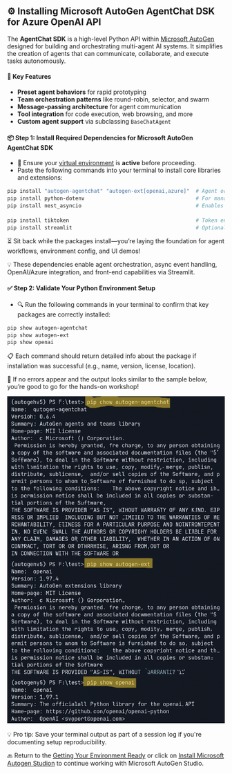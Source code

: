 ## ⚙️ Installing Microsoft AutoGen AgentChat DSK for Azure OpenAI API
The **AgentChat SDK** is a high-level Python API within [Microsoft AutoGen](https://microsoft.github.io/autogen/stable/user-guide/agentchat-user-guide/installation.html) designed for building and orchestrating multi-agent AI systems. It simplifies the creation of agents that can communicate, collaborate, and execute tasks autonomously.

#### 🔧 Key Features
- **Preset agent behaviors** for rapid prototyping
- **Team orchestration patterns** like round-robin, selector, and swarm
- **Message-passing architecture** for agent communication
- **Tool integration** for code execution, web browsing, and more
- **Custom agent support** via subclassing `BaseChatAgent`


#### 📦 Step 1: Install Required Dependencies for Microsoft AutoGen AgentChat SDK

- 🧠 Ensure your [virtual environment](../pages/CreatePythonVirtualEnv.md) is **active** before proceeding.
- Paste the following commands into your terminal to install core libraries and extensions:

```bash
pip install "autogen-agentchat" "autogen-ext[openai,azure]"  # Agent orchestration + provider integration
pip install python-dotenv                                    # For managing environment variables securely
pip install nest_asyncio                                     # Enables async compatibility in notebooks

pip install tiktoken                                         # Token encoding for LLM compatibility
pip install streamlit                                        # Optional: UI framework for interactive demos
```

⏳ Sit back while the packages install—you’re laying the foundation for agent workflows, environment config, and UI demos!

💡 These dependencies enable agent orchestration, async event handling, OpenAI/Azure integration, and front-end capabilities via Streamlit.

#### ✅ Step 2: Validate Your Python Environment Setup

- 🔍 Run the following commands in your terminal to confirm that key packages are correctly installed:
```bash
pip show autogen-agentchat
pip show autogen-ext
pip show openai
```

📋 Each command should return detailed info about the package if installation was successful (e.g., name, version, license, location).

🚀 If no errors appear and the output looks similar to the sample below, you’re good to go for the hands-on workshop!

![](/AgentcisAI/ms-autogen/intro-to-ms-autogen/docs/images/pip_show_if_library_installed.png)

💡 Pro tip: Save your terminal output as part of a session log if you're documenting setup reproducibility.

🔙 Return to the [Getting Your Environment Ready](../pages/GettingEnvReady.md) or click on [Install Microsoft Autogen Studion]() to continue working with Microsoft AutoGen Studio.
